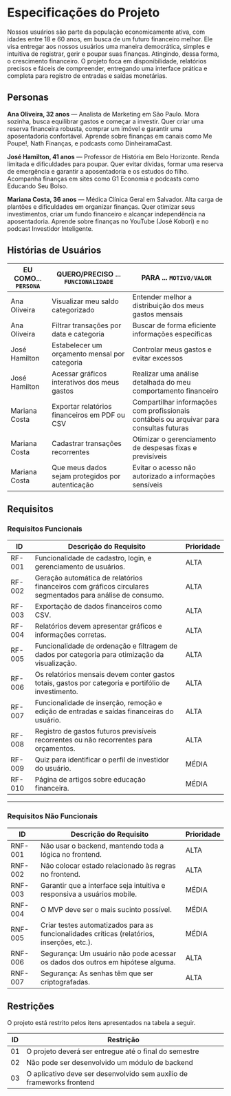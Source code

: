 # Especificações do Projeto

Nossos usuários são parte da população economicamente ativa, com idades entre 18 e 60 anos, em busca de um futuro financeiro melhor.
Ele visa entregar aos nossos usuários uma maneira democrática, simples e intuitiva de registrar, gerir e poupar suas finanças. 
Atingindo, dessa forma, o crescimento financeiro.
O projeto foca em disponibilidade, relatórios precisos e fáceis de compreender, entregando uma interface prática e completa para
registro de entradas e saídas monetárias. 

## Personas

**Ana Oliveira, 32 anos** — Analista de Marketing em São Paulo. Mora sozinha, busca equilibrar gastos e começar a investir. Quer criar uma reserva financeira robusta, comprar um imóvel e garantir uma aposentadoria confortável. Aprende sobre finanças em canais como Me Poupe!, Nath Finanças, e podcasts como DinheiramaCast.

**José Hamilton, 41 anos** — Professor de História em Belo Horizonte. Renda limitada e dificuldades para poupar. Quer evitar dívidas, formar uma reserva de emergência e garantir a aposentadoria e os estudos do filho. Acompanha finanças em sites como G1 Economia e podcasts como Educando Seu Bolso.

**Mariana Costa, 36 anos** — Médica Clínica Geral em Salvador. Alta carga de plantões e dificuldades em organizar finanças. Quer otimizar seus investimentos, criar um fundo financeiro e alcançar independência na aposentadoria. Aprende sobre finanças no YouTube (José Kobori) e no podcast Investidor Inteligente.

## Histórias de Usuários

|EU COMO... `PERSONA`           | QUERO/PRECISO ... `FUNCIONALIDADE`                               | PARA ... `MOTIVO/VALOR`                                    |
|------------------------------|-----------------------------------------------------------------|------------------------------------------------------------|
|Ana Oliveira            | Visualizar meu saldo categorizado                               | Entender melhor a distribuição dos meus gastos mensais      |
|Ana Oliveira           | Filtrar transações por data e categoria                         | Buscar de forma eficiente informações específicas            |
|José Hamilton           | Estabelecer um orçamento mensal por categoria                   | Controlar meus gastos e evitar excessos                     |
|José Hamilton           | Acessar gráficos interativos dos meus gastos                    | Realizar uma análise detalhada do meu comportamento financeiro |
|Mariana Costa           | Exportar relatórios financeiros em PDF ou CSV                   | Compartilhar informações com profissionais contábeis ou arquivar para consultas futuras |
|Mariana Costa          | Cadastrar transações recorrentes                                | Otimizar o gerenciamento de despesas fixas e previsíveis    |
|Mariana Costa           | Que meus dados sejam protegidos por autenticação                | Evitar o acesso não autorizado a informações sensíveis      |

## Requisitos

### **Requisitos Funcionais**

| ID      | Descrição do Requisito                                                                 | Prioridade |
|---------|----------------------------------------------------------------------------------------|------------|
| RF-001 | Funcionalidade de cadastro, login, e gerenciamento de usuários. | ALTA | 
| RF-002 | Geração automática de relatórios financeiros com gráficos circulares segmentados para análise de consumo. | ALTA | 
| RF-003 | Exportação de dados financeiros como CSV. | ALTA | 
| RF-004 | Relatórios devem apresentar gráficos e informações corretas. | ALTA |
| RF-005 | Funcionalidade de ordenação e filtragem de dados por categoria para otimização da visualização. | ALTA | 
| RF-006 | Os relatórios mensais devem conter gastos totais, gastos por categoria e portifólio de investimento. | ALTA | 
| RF-007 | Funcionalidade de inserção, remoção e edição de entradas e saídas financeiras do usuário. | ALTA | 
| RF-008 | Registro de gastos futuros previsíveis recorrentes ou não recorrentes para orçamentos. | ALTA | 
| RF-009 | Quiz para identificar o perfil de investidor do usuário. | MÉDIA |
| RF-010 | Página de artigos sobre educação financeira. | MÉDIA |







---

### **Requisitos Não Funcionais**

| ID       | Descrição do Requisito                                                            | Prioridade |
|----------|-----------------------------------------------------------------------------------|------------|
| RNF-001  | Não usar o backend, mantendo toda a lógica no frontend.                            | ALTA       |
| RNF-002  | Não colocar estado relacionado às regras no frontend.                              | ALTA       |
| RNF-003  | Garantir que a interface seja intuitiva e responsiva a usuários mobile.            | MÉDIA      |
| RNF-004  | O MVP deve ser o mais sucinto possível.                                            | MÉDIA      |
| RNF-005  | Criar testes automatizados para as funcionalidades críticas (relatórios, inserções, etc.). | MÉDIA      |
| RNF-006  | Segurança: Um usuário não pode acessar os dados dos outros em hipótese alguma.     | ALTA       |
| RNF-007  | Segurança: As senhas têm que ser criptografadas.                                   | ALTA       |


## Restrições

O projeto está restrito pelos itens apresentados na tabela a seguir.

|ID| Restrição                                             |
|--|-------------------------------------------------------|
|01| O projeto deverá ser entregue até o final do semestre |
|02| Não pode ser desenvolvido um módulo de backend        |
|03| O aplicativo deve ser desenvolvido sem auxílio de frameworks frontend       |


